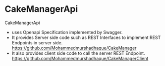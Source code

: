 # CakeManagerApi 
CakeManagerApi 
- uses Openapi Specification implemented by Swagger.
- It provides Server side code such as REST Interfaces to implement REST Endpoints in server side. https://github.com/Mohammedmurshadhaque/CakeManager
- It also provides client side code to call the server REST Endpoint. https://github.com/Mohammedmurshadhaque/CakeManagerClient
